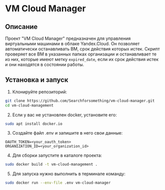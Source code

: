 # VM Cloud Manager

## Описание
Проект "VM Cloud Manager" предназначен для управления виртуальными машинами 
в облаке Yandex.Cloud. Он позволяет автоматически останавливать ВМ, срок действия которых истек. 
Скрипт проверяет все ВМ в указанных папках организации и останавливает те из них, которые имеют 
метку `expired_date`, если их срок действия истек и они находятся в состоянии работы.

## Установка и запуск

1. Клонируйте репозиторий:
```bash
git clone https://github.com/Searchforsomething/vm-cloud-manager.git
cd vm-cloud-management
```
2. Если у вас не установлен docker, установите его:
```bash
sudo apt install docker.io
```
3. Создайте файл .env и запишите в него свои данные:
```
OAUTH_TOKEN=<your_oauth_token>
ORGANIZATION_ID=<your_organization_id>
```
4. Для сборки запустите в каталоге проекта:
```bash
sudo docker build -t vm-cloud-management .
```
5. Для запуска нужно выполнить в терминале команду:
```bash
sudo docker run --env-file .env vm-cloud-manager
```
